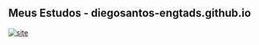 <h2>Meus Estudos - diegosantos-engtads.github.io</h2>

[![site](https://img.shields.io/website?label=Site_Cordel_Moderno_clique_aqui&style=for-the-badge&url=https://https://diegosantos-engtads.github.io/01-estudos-html-css/03-site-cordel/index.html)](https://diegosantos-engtads.github.io/01-estudos-html-css/03-site-cordel/index.html)
